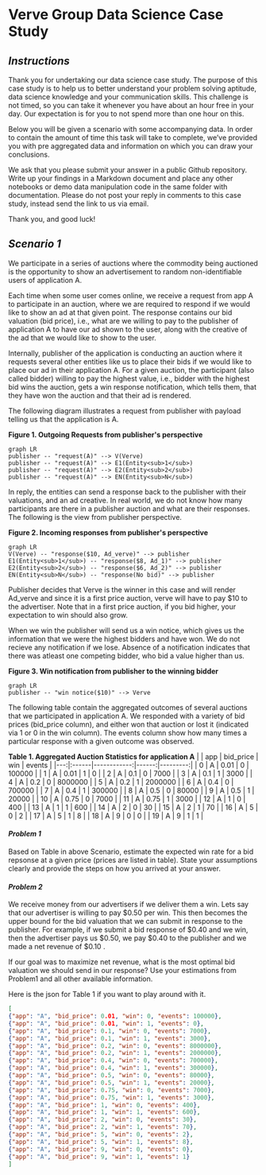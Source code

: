# __Verve Group Data Science Case Study__
## *Instructions*
Thank you for undertaking our data science case study. The purpose of this case study is to help us to better understand your problem solving aptitude, data science knowledge and your communication skills. This challenge is not timed, so you can take it whenever you have about an hour free in your day. Our expectation is for you to not spend more than one hour on this. 

Below you will be given a scenario with some accompanying data. In order to contain the amount of time this task will take to complete, we’ve provided you with pre aggregated data and information on which you can draw your conclusions.

We ask that you please submit your answer in a public Github repository. Write up your findings in a Markdown document and place any other notebooks or demo data manipulation code in the same folder with documentation. Please do not post your reply in comments to this case study, instead send the link to us via email.

Thank you, and good luck!

## *Scenario 1*
We participate in a series of auctions where the commodity being auctioned is the opportunity to show an advertisement to random non-identifiable users of application A. 

Each time when some user comes online, we receive a request from app A to participate in an auction, where we are required to respond if we would like to show an ad at that given point.  The response contains our bid valuation (bid price), i.e., what are we willing to pay to the publisher of application A to have our ad shown to the user, along with the creative of the ad that we would like to show to the user. 

Internally, publisher of the application is conducting an auction where it requests several other entities like us to place their bids if we would like to place our ad in their application A. For a given auction, the participant (also called bidder) willing to pay the highest value, i.e., bidder with the highest bid wins the auction, gets a win response notification, which tells them, that they have won the auction and that their ad is rendered.

The following diagram illustrates a request from publisher with payload telling us that the application is A.

**Figure 1. Outgoing Requests from publisher's perspective** 
```mermaid
graph LR 
publisher -- "request(A)" --> V(Verve)
publisher -- "request(A)" --> E1(Entity<sub>1</sub>)
publisher -- "request(A)" --> E2(Entity<sub>2</sub>)
publisher -- "request(A)" --> EN(Entity<sub>N</sub>)
```

In reply, the entities can send a response back to the publisher with their valuations, and an ad creative. In real world, we do not know how many participants are there in a publisher auction and what are their responses. The following is the view from publisher perspective.

**Figure 2. Incoming responses from publisher's perspective**
``` mermaid
graph LR
V(Verve) -- "response($10, Ad_verve)" --> publisher
E1(Entity<sub>1</sub>) -- "response($8, Ad_1)" --> publisher
E2(Entity<sub>2</sub>) -- "response($6, Ad_2)" --> publisher
EN(Entity<sub>N</sub>) -- "response(No bid)" --> publisher
```

Publisher decides that Verve is the winner in this case and will render Ad_verve and since it is a first price auction, verve will have to pay $10 to the advertiser. Note that in a first price auction, if you bid higher, your expectation to win should also grow.

When we win the publisher will send us a win notice, which gives us the information that we were the highest bidders and have won. We do not recieve any notification if we lose. Absence of a notification indicates that there was atleast one competing bidder, who bid a  value higher than us.

**Figure 3. Win notification from publisher to the winning bidder**
```mermaid
graph LR
publisher -- "win notice($10)" --> Verve
```

The following table contain the aggregated outcomes of several auctions that we participated in application A. We responded with a variety of bid prices (bid_price column), and either won that auction or lost it (indicated via 1 or 0 in the win column). The events column show how many times a particular response with a given outcome was observed.

**Table 1. Aggregated Auction Statistics for application A**
|    | app   |   bid_price |   win |   events |
|---:|:------|------------:|------:|---------:|
|  0 | A     |        0.01 |     0 |   100000 |
|  1 | A     |        0.01 |     1 |        0 |
|  2 | A     |        0.1  |     0 |     7000 |
|  3 | A     |        0.1  |     1 |     3000 |
|  4 | A     |        0.2  |     0 |  8000000 |
|  5 | A     |        0.2  |     1 |  2000000 |
|  6 | A     |        0.4  |     0 |   700000 |
|  7 | A     |        0.4  |     1 |   300000 |
|  8 | A     |        0.5  |     0 |    80000 |
|  9 | A     |        0.5  |     1 |    20000 |
| 10 | A     |        0.75 |     0 |     7000 |
| 11 | A     |        0.75 |     1 |     3000 |
| 12 | A     |        1    |     0 |      400 |
| 13 | A     |        1    |     1 |      600 |
| 14 | A     |        2    |     0 |       30 |
| 15 | A     |        2    |     1 |       70 |
| 16 | A     |        5    |     0 |        2 |
| 17 | A     |        5    |     1 |        8 |
| 18 | A     |        9    |     0 |        0 |
| 19 | A     |        9    |     1 |        1 |

#### *Problem 1*
Based on Table in above Scenario, estimate the expected win rate for a bid repsonse at a given price (prices are listed in table). State your assumptions clearly and provide the steps on how you arrived at your answer.

#### *Problem 2*
We receive money from our advertisers if we deliver them a win. Lets say that our advertiser is willing to pay $0.50 per win. This then becomes the upper bound for the bid valuation that we can submit in response to the publisher. For example, if we submit a bid response of $0.40 and we win, then the advertiser pays us $0.50, we pay $0.40 to the publisher and we made a net revenue of $0.10 .

If our goal was to maximize net revenue, what is the most optimal bid valuation we should send in our response? Use your estimations from Problem1 and all other available information. 

Here is the json for Table 1 if you want to play around with it.
```json
[
{"app": "A", "bid_price": 0.01, "win": 0, "events": 100000}, 
{"app": "A", "bid_price": 0.01, "win": 1, "events": 0}, 
{"app": "A", "bid_price": 0.1, "win": 0, "events": 7000}, 
{"app": "A", "bid_price": 0.1, "win": 1, "events": 3000}, 
{"app": "A", "bid_price": 0.2, "win": 0, "events": 8000000}, 
{"app": "A", "bid_price": 0.2, "win": 1, "events": 2000000}, 
{"app": "A", "bid_price": 0.4, "win": 0, "events": 700000}, 
{"app": "A", "bid_price": 0.4, "win": 1, "events": 300000}, 
{"app": "A", "bid_price": 0.5, "win": 0, "events": 80000}, 
{"app": "A", "bid_price": 0.5, "win": 1, "events": 20000}, 
{"app": "A", "bid_price": 0.75, "win": 0, "events": 7000}, 
{"app": "A", "bid_price": 0.75, "win": 1, "events": 3000}, 
{"app": "A", "bid_price": 1, "win": 0, "events": 400}, 
{"app": "A", "bid_price": 1, "win": 1, "events": 600}, 
{"app": "A", "bid_price": 2, "win": 0, "events": 30}, 
{"app": "A", "bid_price": 2, "win": 1, "events": 70}, 
{"app": "A", "bid_price": 5, "win": 0, "events": 2}, 
{"app": "A", "bid_price": 5, "win": 1, "events": 8}, 
{"app": "A", "bid_price": 9, "win": 0, "events": 0}, 
{"app": "A", "bid_price": 9, "win": 1, "events": 1}
]
```